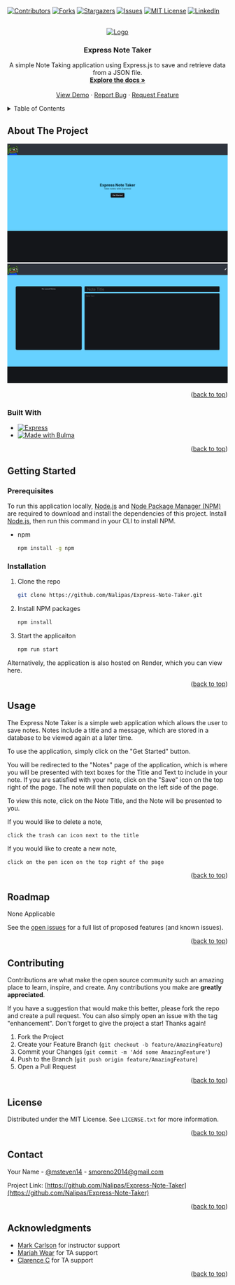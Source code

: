 <!-- Improved compatibility of back to top link: See: https://github.com/othneildrew/Best-README-Template/pull/73 -->
<a name="readme-top"></a>



<!-- PROJECT SHIELDS -->
[![Contributors][contributors-shield]][contributors-url]
[![Forks][forks-shield]][forks-url]
[![Stargazers][stars-shield]][stars-url]
[![Issues][issues-shield]][issues-url]
[![MIT License][license-shield]][license-url]
[![LinkedIn][linkedin-shield]][linkedin-url]



<!-- PROJECT LOGO -->
<br />
<div align="center">
  <a href="https://github.com/Nalipas/Express-Note-Taker">
    <img src="https://cdn3.emoji.gg/emojis/7122-happy-pepe.png" alt="Logo" width="80" height="80">
  </a>

<h3 align="center">Express Note Taker</h3>

  <p align="center">
    A simple Note Taking application using Express.js to save and retrieve data from a JSON file.
    <br />
    <a href="https://github.com/Nalipas/Express-Note-Taker"><strong>Explore the docs »</strong></a>
    <br />
    <br />
    <a href="https://github.com/Nalipas/Express-Note-Taker">View Demo</a>
    ·
    <a href="https://github.com/Nalipas/Express-Note-Taker/issues/new?labels=bug&template=bug-report---.md">Report Bug</a>
    ·
    <a href="https://github.com/Nalipas/Express-Note-Taker/issues/new?labels=enhancement&template=feature-request---.md">Request Feature</a>
  </p>
</div>



<!-- TABLE OF CONTENTS -->
<details>
  <summary>Table of Contents</summary>
  <ol>
    <li>
      <a href="#about-the-project">About The Project</a>
      <ul>
        <li><a href="#built-with">Built With</a></li>
      </ul>
    </li>
    <li>
      <a href="#getting-started">Getting Started</a>
      <ul>
        <li><a href="#prerequisites">Prerequisites</a></li>
        <li><a href="#installation">Installation</a></li>
      </ul>
    </li>
    <li><a href="#usage">Usage</a></li>
    <li><a href="#roadmap">Roadmap</a></li>
    <li><a href="#contributing">Contributing</a></li>
    <li><a href="#license">License</a></li>
    <li><a href="#contact">Contact</a></li>
    <li><a href="#acknowledgments">Acknowledgments</a></li>
  </ol>
</details>



<!-- ABOUT THE PROJECT -->
## About The Project

<img src="./public/assets/images/ExpressNoteTaker1.png">
<img src="./public/assets/images/ExpressNoteTaker2.png">


<p align="right">(<a href="#readme-top">back to top</a>)</p>



### Built With

* [![Express][Express.js]][Express-url]
* <a href="https://bulma.io"><img src="https://bulma.io/assets/images/made-with-bulma--dark.png" alt="Made with Bulma" width="128" height="24"></a>

<p align="right">(<a href="#readme-top">back to top</a>)</p>



<!-- GETTING STARTED -->
## Getting Started

### Prerequisites

To run this application locally, <a href="https://nodejs.org/en/download/package-manager">Node.js</a> and <a href="https://docs.npmjs.com/downloading-and-installing-node-js-and-npm">Node Package Manager (NPM)</a> are required to download and install the dependencies of this project. Install <a href="https://nodejs.org/en/download/package-manager">Node.js</a>, then run this command in your CLI to install NPM.
* npm
  ```sh
  npm install -g npm
  ```
### Installation

1. Clone the repo
   ```sh
   git clone https://github.com/Nalipas/Express-Note-Taker.git
   ```
2. Install NPM packages
   ```sh
   npm install
   ```
3. Start the applicaiton
   ```js
   npm run start
   ```


Alternatively, the application is also hosted on Render, which you can view here.


<p align="right">(<a href="#readme-top">back to top</a>)</p>



<!-- USAGE EXAMPLES -->
## Usage

The Express Note Taker is a simple web application which allows the user to save notes. Notes include a title and a message, which are stored in a database to be viewed again at a later time.

To use the application, simply click on the "Get Started" button.

You will be redirected to the "Notes" page of the application, which is where you will be presented with text boxes for the Title and Text to include in your note. If you are satisfied with your note, click on the "Save" icon on the top right of the page. The note will then populate on the left side of the page. 

To view this note, click on the Note Title, and the Note will be presented to you. 

If you would like to delete a note, 
```
click the trash can icon next to the title
```
If you would like to create a new note, 
```
click on the pen icon on the top right of the page
```

<p align="right">(<a href="#readme-top">back to top</a>)</p>



<!-- ROADMAP -->
## Roadmap

None Applicable

See the [open issues](https://github.com/Nalipas/Express-Note-Taker/issues) for a full list of proposed features (and known issues).

<p align="right">(<a href="#readme-top">back to top</a>)</p>



<!-- CONTRIBUTING -->
## Contributing

Contributions are what make the open source community such an amazing place to learn, inspire, and create. Any contributions you make are **greatly appreciated**.

If you have a suggestion that would make this better, please fork the repo and create a pull request. You can also simply open an issue with the tag "enhancement".
Don't forget to give the project a star! Thanks again!

1. Fork the Project
2. Create your Feature Branch (`git checkout -b feature/AmazingFeature`)
3. Commit your Changes (`git commit -m 'Add some AmazingFeature'`)
4. Push to the Branch (`git push origin feature/AmazingFeature`)
5. Open a Pull Request

<p align="right">(<a href="#readme-top">back to top</a>)</p>



<!-- LICENSE -->
## License

Distributed under the MIT License. See `LICENSE.txt` for more information.

<p align="right">(<a href="#readme-top">back to top</a>)</p>



<!-- CONTACT -->
## Contact

Your Name - [@msteven14](https://twitter.com/msteven14) - smoreno2014@gmail.com

Project Link: [https://github.com/Nalipas/Express-Note-Taker](https://github.com/Nalipas/Express-Note-Taker)

<p align="right">(<a href="#readme-top">back to top</a>)</p>



<!-- ACKNOWLEDGMENTS -->
## Acknowledgments

* [Mark Carlson](https://github.com/mark-carlson) for instructor support
* [Mariah Wear](https://github.com/mariahw4) for TA support
* [Clarence C]() for TA support

<p align="right">(<a href="#readme-top">back to top</a>)</p>



<!-- MARKDOWN LINKS & IMAGES -->
<!-- https://www.markdownguide.org/basic-syntax/#reference-style-links -->
[contributors-shield]: https://img.shields.io/github/contributors/Nalipas/Express-Note-Taker.svg?style=for-the-badge
[contributors-url]: https://github.com/Nalipas/Express-Note-Taker/graphs/contributors
[forks-shield]: https://img.shields.io/github/forks/Nalipas/Express-Note-Taker.svg?style=for-the-badge
[forks-url]: https://github.com/Nalipas/Express-Note-Taker/network/members
[stars-shield]: https://img.shields.io/github/stars/Nalipas/Express-Note-Taker.svg?style=for-the-badge
[stars-url]: https://github.com/Nalipas/Express-Note-Taker/stargazers
[issues-shield]: https://img.shields.io/github/issues/Nalipas/Express-Note-Taker.svg?style=for-the-badge
[issues-url]: https://github.com/Nalipas/Express-Note-Taker/issues
[license-shield]: https://img.shields.io/github/license/Nalipas/Express-Note-Taker.svg?style=for-the-badge
[license-url]: https://github.com/Nalipas/Express-Note-Taker/blob/master/LICENSE.txt
[linkedin-shield]: https://img.shields.io/badge/-LinkedIn-black.svg?style=for-the-badge&logo=linkedin&colorB=555
[linkedin-url]: https://linkedin.com/in/msteven14
[product-screenshot]: images/screenshot.png

[Express.js]: https://img.shields.io/badge/express-000000?style=for-the-badge&logo=express&logoColor=white
[Express-url]: https://expressjs.com
[BULMA.io]: https://bulma.io/assets/images/made-with-bulma--dark.png 
[BULMA-url]: https://bulma.io/
